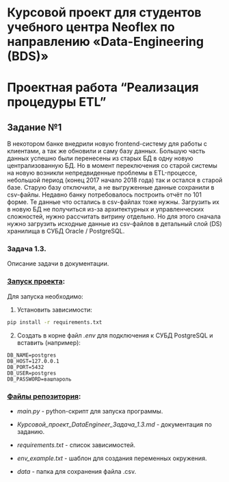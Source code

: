# Курсовой проект для студентов учебного центра Neoflex по направлению «Data-Engineering (BDS)»

# Проектная работа “Реализация процедуры ETL”

## Задание №1

В некотором банке внедрили новую frontend-систему для работы с клиентами, а так же обновили и саму базу данных. Большую часть данных успешно были перенесены из старых БД в одну новую централизованную БД.  Но в момент переключения со старой системы на новую возникли непредвиденные проблемы в ETL-процессе, небольшой период (конец 2017 начало 2018 года) так и остался в старой базе. Старую базу отключили, а не выгруженные данные сохранили в csv-файлы. Недавно банку потребовалось построить отчёт по 101 форме. Те данные что остались в csv-файлах тоже нужны. Загрузить их в новую БД не получиться из-за архитектурных и управленческих сложностей, нужно рассчитать витрину отдельно. Но для этого сначала нужно загрузить исходные данные из csv-файлов в детальный слой (DS) хранилища в СУБД Oracle / PostgreSQL.

### Задача 1.3.

Описание задачи в документации.

### <u>Запуск проекта</u>:

Для запуска необходимо:

1. Установить зависимости:

```bash
pip install -r requirements.txt
```
2. Создать в корне файл _.env_ для подключения к СУБД PostgreSQL и вставить (например):

```base
DB_NAME=postgres
DB_HOST=127.0.0.1
DB_PORT=5432
DB_USER=postgres
DB_PASSWORD=вашпароль
```

### <u>Файлы репозитория</u>:

* _main.py_ - python-cкрипт для запуска программы.

* _Курсовой_проект_DataEngineer_Задача_1.3.md_ - документация по заданию.

* _requirements.txt_ - cписок зависимостей.

* _env_example.txt_ - шаблон для создания переменных окружения.

* _data_  - папка для сохранения файла .csv.
